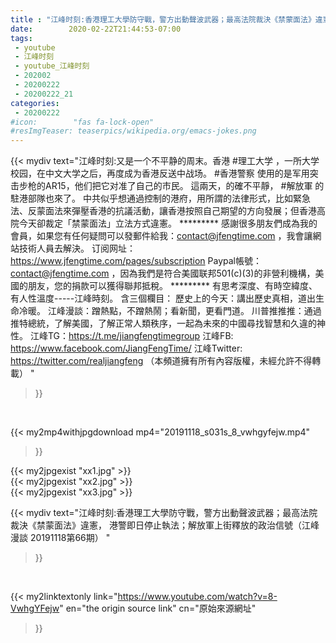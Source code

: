```yaml
---
title : "江峰时刻:香港理工大學防守戰，警方出動聲波武器；最高法院裁決《禁蒙面法》違憲， 港警即日停止執法；解放軍上街釋放的政治信號（江峰漫談 20191118第66期） "
date:        2020-02-22T21:44:53-07:00
tags:
 - youtube
 - 江峰时刻
 - youtube_江峰时刻
 - 202002
 - 20200222
 - 20200222_21
categories:
 - 20200222
#icon:        "fas fa-lock-open"
#resImgTeaser: teaserpics/wikipedia.org/emacs-jokes.png
---
```


{{< mydiv text="江峰时刻:又是一个不平静的周末。香港 #理工大学 ，一所大学校园，在中文大学之后，再度成为香港反送中战场。 #香港警察 使用的是军用突击步枪的AR15，他们把它对准了自己的市民。 這兩天，的確不平靜， #解放軍 的駐港部隊也來了。 中共似乎想通過控制的港府，用所謂的法律形式，比如緊急法、反蒙面法來彈壓香港的抗議活動，讓香港按照自己期望的方向發展；但香港高院今天卻裁定「禁蒙面法」立法方式違憲。     ********* 感謝很多朋友們成為我的會員，如果您有任何疑問可以發郵件給我：contact@jfengtime.com ，我會讓網站技術人員去解決。 订阅网址：https://www.jfengtime.com/pages/subscription Paypal帳號：contact@jfengtime.com ，因為我們是符合美國联邦501(c)(3)的非營利機構，美國的朋友，您的捐款可以獲得聯邦抵稅。     ********* 有思考深度、有時空緯度、有人性溫度-----江峰時刻。 含三個欄目： 歷史上的今天：講出歷史真相，道出生命冷暖。 江峰漫談：蹭熱點，不蹭熱鬧；看新聞，更看門道。 川普推推推：通過推特總統，了解美國，了解正常人類秩序，一起為未來的中國尋找智慧和久違的神性。  江峰TG：https://t.me/jiangfengtimegroup 江峰FB: https://www.facebook.com/JiangFengTime/ 江峰Twitter: https://twitter.com/realjiangfeng （本頻道擁有所有內容版權，未經允許不得轉載） "
>}}
<br>


{{< my2mp4withjpgdownload mp4="20191118_s031s_8_vwhgyfejw.mp4"
>}}

{{< my2jpgexist "xx1.jpg" >}}<br>
{{< my2jpgexist "xx2.jpg" >}}<br>
{{< my2jpgexist "xx3.jpg" >}}<br>



{{< mydiv text="江峰时刻:香港理工大學防守戰，警方出動聲波武器；最高法院裁決《禁蒙面法》違憲， 港警即日停止執法；解放軍上街釋放的政治信號（江峰漫談 20191118第66期） "
>}}
<br>

{{< my2linktextonly link="https://www.youtube.com/watch?v=8-VwhgYFejw"
en="the origin source link" cn="原始來源網址"
>}}


<br>

